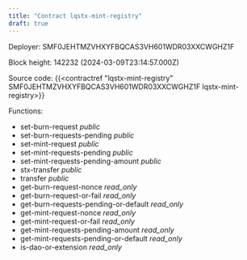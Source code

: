 ```yaml
---
title: "Contract lqstx-mint-registry"
draft: true
---
```

Deployer: SMF0JEHTMZVHXYFBQCAS3VH601WDR03XXCWGHZ1F


 



Block height: 142232 (2024-03-09T23:14:57.000Z)

Source code: {{<contractref "lqstx-mint-registry" SMF0JEHTMZVHXYFBQCAS3VH601WDR03XXCWGHZ1F lqstx-mint-registry>}}

Functions:

* set-burn-request _public_
* set-burn-requests-pending _public_
* set-mint-request _public_
* set-mint-requests-pending _public_
* set-mint-requests-pending-amount _public_
* stx-transfer _public_
* transfer _public_
* get-burn-request-nonce _read_only_
* get-burn-request-or-fail _read_only_
* get-burn-requests-pending-or-default _read_only_
* get-mint-request-nonce _read_only_
* get-mint-request-or-fail _read_only_
* get-mint-requests-pending-amount _read_only_
* get-mint-requests-pending-or-default _read_only_
* is-dao-or-extension _read_only_
